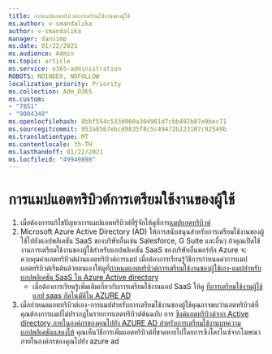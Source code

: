 ```yaml
---
title: การแมปแอตทริบิวต์การเตรียมใช้งานของผู้ใช้
ms.author: v-smandalika
author: v-smandalika
manager: dansimp
ms.date: 01/22/2021
ms.audience: Admin
ms.topic: article
ms.service: o365-administration
ROBOTS: NOINDEX, NOFOLLOW
localization_priority: Priority
ms.collection: Adm_O365
ms.custom:
- "7851"
- "9004348"
ms.openlocfilehash: 8bbf554c533d960a304901d7cbb492b87e9bec71
ms.sourcegitcommit: 953a8567ebcd9835f8c5c49472b223107c92549b
ms.translationtype: MT
ms.contentlocale: th-TH
ms.lasthandoff: 01/22/2021
ms.locfileid: "49949898"
---
```

# <a name="user-provisioning-attribute-mapping"></a>การแมปแอตทริบิวต์การเตรียมใช้งานของผู้ใช้

1. เมื่อต้องการแก้ไขปัญหาการแมปแอตทริบิวต์ที่รู้จักให้ดูที่การ[แมปแอตทริบิวต์](https://docs.microsoft.com/azure/active-directory/app-provisioning/known-issues#attribute-mappings) 
2. Microsoft Azure Active Directory (AD) ให้การสนับสนุนสำหรับการเตรียมใช้งานของผู้ใช้ไปยังแอปพลิเคชัน SaaS ของบริษัทอื่นเช่น Salesforce, G Suite และอื่นๆ ถ้าคุณเปิดใช้งานการเตรียมใช้งานของผู้ใช้สำหรับแอปพลิเคชัน SaaS ของบริษัทอื่นพอร์ทัล Azure จะควบคุมค่าแอตทริบิวต์ผ่านแอตทริบิวต์การแมป เมื่อต้องการเรียนรู้วิธีการกำหนดค่าการแมปแอตทริบิวต์เริ่มต้นด้วยตนเองให้ดูที่[กำหนดแอตทริบิวต์การเตรียมใช้งานของผู้ใช้เอง-แมปสำหรับแอปพลิเคชัน SaaS ใน Azure Active directory](https://docs.microsoft.com/azure/active-directory/app-provisioning/customize-application-attributes)
    - เมื่อต้องการเรียนรู้เพิ่มเติมเกี่ยวกับการเตรียมใช้งานแอป SaaS ให้ดู [ที่การเตรียมใช้งานผู้ใช้แอป saas อัตโนมัติใน AZURE AD](https://docs.microsoft.com/azure/active-directory/app-provisioning/user-provisioning) 
3. เมื่อกำหนดแอตทริบิวต์เอง-การแมปสำหรับการเตรียมใช้งานของผู้ใช้คุณอาจพบว่าแอตทริบิวต์ที่คุณต้องการแมปไม่ปรากฏในรายการแอตทริบิวต์ต้นฉบับ การ [ซิงค์แอตทริบิวต์จาก Active directory ภายในองค์กรของคุณไปยัง AZURE AD สำหรับการเตรียมใช้งานบทความแอปพลิเคชันแสดงให้](https://docs.microsoft.com/azure/active-directory/app-provisioning/user-provisioning-sync-attributes-for-mapping) คุณเห็นวิธีการเพิ่มแอตทริบิวต์ที่ขาดหายไปโดยการซิงโครไนซ์จากโฆษณาภายในองค์กรของคุณไปยัง azure ad
